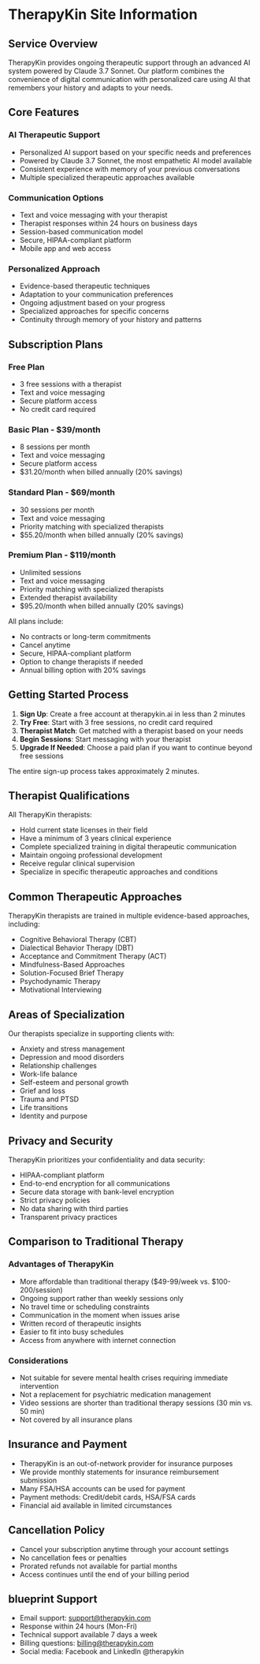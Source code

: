 # TherapyKin Site Information

## Service Overview
TherapyKin provides ongoing therapeutic support through an advanced AI system powered by Claude 3.7 Sonnet. Our platform combines the convenience of digital communication with personalized care using AI that remembers your history and adapts to your needs.

## Core Features

### AI Therapeutic Support
- Personalized AI support based on your specific needs and preferences
- Powered by Claude 3.7 Sonnet, the most empathetic AI model available
- Consistent experience with memory of your previous conversations
- Multiple specialized therapeutic approaches available

### Communication Options
- Text and voice messaging with your therapist
- Therapist responses within 24 hours on business days
- Session-based communication model
- Secure, HIPAA-compliant platform
- Mobile app and web access

### Personalized Approach
- Evidence-based therapeutic techniques
- Adaptation to your communication preferences
- Ongoing adjustment based on your progress
- Specialized approaches for specific concerns
- Continuity through memory of your history and patterns

## Subscription Plans

### Free Plan
- 3 free sessions with a therapist
- Text and voice messaging
- Secure platform access
- No credit card required

### Basic Plan - $39/month
- 8 sessions per month
- Text and voice messaging
- Secure platform access
- $31.20/month when billed annually (20% savings)

### Standard Plan - $69/month
- 30 sessions per month
- Text and voice messaging
- Priority matching with specialized therapists
- $55.20/month when billed annually (20% savings)

### Premium Plan - $119/month
- Unlimited sessions
- Text and voice messaging
- Priority matching with specialized therapists
- Extended therapist availability
- $95.20/month when billed annually (20% savings)

All plans include:
- No contracts or long-term commitments
- Cancel anytime
- Secure, HIPAA-compliant platform
- Option to change therapists if needed
- Annual billing option with 20% savings

## Getting Started Process

1. **Sign Up**: Create a free account at therapykin.ai in less than 2 minutes
2. **Try Free**: Start with 3 free sessions, no credit card required
3. **Therapist Match**: Get matched with a therapist based on your needs
4. **Begin Sessions**: Start messaging with your therapist
5. **Upgrade If Needed**: Choose a paid plan if you want to continue beyond free sessions

The entire sign-up process takes approximately 2 minutes.

## Therapist Qualifications

All TherapyKin therapists:
- Hold current state licenses in their field
- Have a minimum of 3 years clinical experience
- Complete specialized training in digital therapeutic communication
- Maintain ongoing professional development
- Receive regular clinical supervision
- Specialize in specific therapeutic approaches and conditions

## Common Therapeutic Approaches

TherapyKin therapists are trained in multiple evidence-based approaches, including:
- Cognitive Behavioral Therapy (CBT)
- Dialectical Behavior Therapy (DBT)
- Acceptance and Commitment Therapy (ACT)
- Mindfulness-Based Approaches
- Solution-Focused Brief Therapy
- Psychodynamic Therapy
- Motivational Interviewing

## Areas of Specialization

Our therapists specialize in supporting clients with:
- Anxiety and stress management
- Depression and mood disorders
- Relationship challenges
- Work-life balance
- Self-esteem and personal growth
- Grief and loss
- Trauma and PTSD
- Life transitions
- Identity and purpose

## Privacy and Security

TherapyKin prioritizes your confidentiality and data security:
- HIPAA-compliant platform
- End-to-end encryption for all communications
- Secure data storage with bank-level encryption
- Strict privacy policies
- No data sharing with third parties
- Transparent privacy practices

## Comparison to Traditional Therapy

### Advantages of TherapyKin
- More affordable than traditional therapy ($49-99/week vs. $100-200/session)
- Ongoing support rather than weekly sessions only
- No travel time or scheduling constraints
- Communication in the moment when issues arise
- Written record of therapeutic insights
- Easier to fit into busy schedules
- Access from anywhere with internet connection

### Considerations
- Not suitable for severe mental health crises requiring immediate intervention
- Not a replacement for psychiatric medication management
- Video sessions are shorter than traditional therapy sessions (30 min vs. 50 min)
- Not covered by all insurance plans

## Insurance and Payment

- TherapyKin is an out-of-network provider for insurance purposes
- We provide monthly statements for insurance reimbursement submission
- Many FSA/HSA accounts can be used for payment
- Payment methods: Credit/debit cards, HSA/FSA cards
- Financial aid available in limited circumstances

## Cancellation Policy

- Cancel your subscription anytime through your account settings
- No cancellation fees or penalties
- Prorated refunds not available for partial months
- Access continues until the end of your billing period

## blueprint Support

- Email support: support@therapykin.com
- Response within 24 hours (Mon-Fri)
- Technical support available 7 days a week
- Billing questions: billing@therapykin.com
- Social media: Facebook and LinkedIn @therapykin
